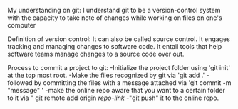 My understanding on git:
I understand git to be a version-control system with the capacity to take note of changes while working on files on one's computer

Definition of version control:
It can also be called source control. It engages tracking and managing changes to software code.
It entail tools that help software teams manage changes to a source code over out.

Process to commit a project to git:
-Initialize the project folder using 'git init' at the top most root.
-Make the files recognized by git via 'git add .'
-followed by committing the files with a message attached via 'git commit -m "message" '
-make the online repo aware that you want to a certain folder to it via " git remote add origin _repo-link_
-"git push" it to the online repo.
